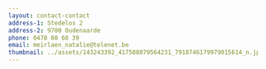```yaml
---
layout: contact-contact
address-1: Stedelos 2
address-2: 9700 Oudenaarde
phone: 0478 60 68 39
email: meirlaen_natalie@telenet.be
thumbnail: ../assets/143243392_417588079564231_7918746179979015614_n.jpg
---
```

